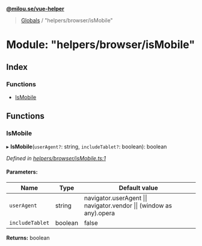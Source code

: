 **[@milou.se/vue-helper](../README.md)**

> [Globals](../globals.md) / "helpers/browser/isMobile"

# Module: "helpers/browser/isMobile"

## Index

### Functions

* [IsMobile](_helpers_browser_ismobile_.md#ismobile)

## Functions

### IsMobile

▸ **IsMobile**(`userAgent?`: string, `includeTablet?`: boolean): boolean

*Defined in [helpers/browser/isMobile.ts:1](https://github.com/milou-se/milou-vue-helper/blob/67af96b/src/helpers/browser/isMobile.ts#L1)*

#### Parameters:

Name | Type | Default value |
------ | ------ | ------ |
`userAgent` | string | navigator.userAgent \|\| navigator.vendor \|\| (window as any).opera |
`includeTablet` | boolean | false |

**Returns:** boolean
